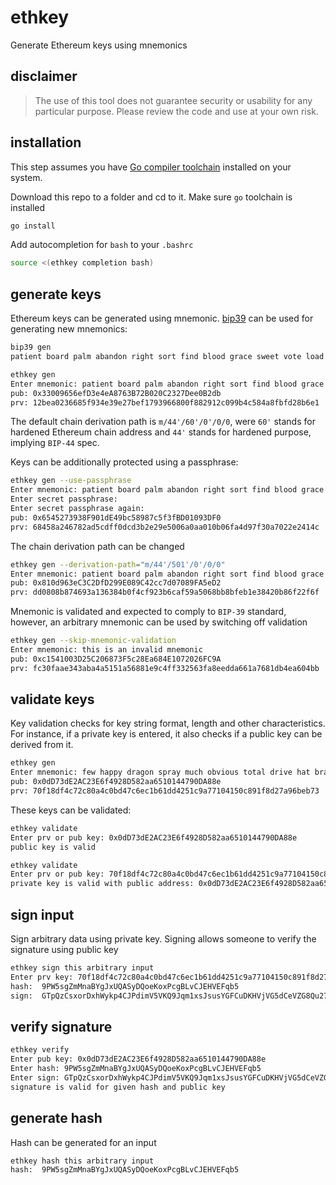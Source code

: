 # ethkey
Generate Ethereum keys using mnemonics

## disclaimer
> The use of this tool does not guarantee security or usability for any
> particular purpose. Please review the code and use at your own risk.

## installation
This step assumes you have [Go compiler toolchain](https://go.dev/dl/)
installed on your system.

Download this repo to a folder and cd to it. Make sure `go` toolchain
is installed
```bash
go install
```
Add autocompletion for `bash` to your `.bashrc`
```bash
source <(ethkey completion bash)
```

## generate keys
Ethereum keys can be generated using mnemonic. [bip39](https://github.com/kubetrail/bip39)
can be used for generating new mnemonics:
```bash
bip39 gen
patient board palm abandon right sort find blood grace sweet vote load action bag trash calm burden glow phrase shoot frog vacant elegant tourist
```
```bash
ethkey gen
Enter mnemonic: patient board palm abandon right sort find blood grace sweet vote load action bag trash calm burden glow phrase shoot frog vacant elegant tourist
pub: 0x33009656efD3e4eA8763B72B020C2327Dee0B2db
prv: 12bea0236685f934e39e27bef1793966800f882912c099b4c584a8fbfd28b6e1
```

The default chain derivation path is `m/44'/60'/0'/0/0`, were `60'` stands for
hardened Ethereum chain address and `44'` stands for hardened purpose, implying
`BIP-44` spec.

Keys can be additionally protected using a passphrase:
```bash
ethkey gen --use-passphrase 
Enter mnemonic: patient board palm abandon right sort find blood grace sweet vote load action bag trash calm burden glow phrase shoot frog vacant elegant tourist
Enter secret passphrase: 
Enter secret passphrase again: 
pub: 0x6545273938F901dE49bc58987c5f3fBD01093DF0
prv: 68458a246782ad5cdff0dcd3b2e29e5006a0aa010b06fa4d97f30a7022e2414c
```

The chain derivation path can be changed
```bash
ethkey gen --derivation-path="m/44'/501'/0'/0/0"
Enter mnemonic: patient board palm abandon right sort find blood grace sweet vote load action bag trash calm burden glow phrase shoot frog vacant elegant tourist
pub: 0x810d963eC3C2DfD299E089C42cc7d07089FA5eD2
prv: dd0808b874693a136384b0f4cf923b6caf59a5068bb8bfeb1e38420b86f22f6f
```

Mnemonic is validated and expected to comply to `BIP-39` standard, however, an 
arbitrary mnemonic can be used by switching off validation

```bash
ethkey gen --skip-mnemonic-validation 
Enter mnemonic: this is an invalid mnemonic
pub: 0xc1541003D25C206873F5c28Ea684E1072026FC9A
prv: fc30faae343aba4a5151a56881e9c4ff332563fa8eedda661a7681db4ea604bb
```

## validate keys
Key validation checks for key string format, length and other characteristics.
For instance, if a private key is entered, it also checks if a public key
can be derived from it.

```bash
ethkey gen
Enter mnemonic: few happy dragon spray much obvious total drive hat brain impose bright test there outside peasant share kitchen prefer inmate moment cactus forward crisp
pub: 0x0dD73dE2AC23E6f4928D582aa6510144790DA88e
prv: 70f18df4c72c80a4c0bd47c6ec1b61dd4251c9a77104150c891f8d27a96beb73
```

These keys can be validated:
```bash
ethkey validate 
Enter prv or pub key: 0x0dD73dE2AC23E6f4928D582aa6510144790DA88e
public key is valid
```

```bash
ethkey validate 
Enter prv or pub key: 70f18df4c72c80a4c0bd47c6ec1b61dd4251c9a77104150c891f8d27a96beb73
private key is valid with public address: 0x0dD73dE2AC23E6f4928D582aa6510144790DA88e
```

## sign input
Sign arbitrary data using private key. Signing allows someone to verify the signature using 
public key
```bash
ethkey sign this arbitrary input
Enter prv key: 70f18df4c72c80a4c0bd47c6ec1b61dd4251c9a77104150c891f8d27a96beb73
hash:  9PW5sgZmMnaBYgJxUQASyDQoeKoxPcgBLvCJEHVEFqb5
sign:  GTpQzCsxorDxhWykp4CJPdimV5VKQ9Jqm1xsJsusYGFCuDKHVjVG5dCeVZG8Qu27AfTYUShewRiT5tERohQUMhbTu
```

## verify signature
```bash
ethkey verify 
Enter pub key: 0x0dD73dE2AC23E6f4928D582aa6510144790DA88e
Enter hash: 9PW5sgZmMnaBYgJxUQASyDQoeKoxPcgBLvCJEHVEFqb5
Enter sign: GTpQzCsxorDxhWykp4CJPdimV5VKQ9Jqm1xsJsusYGFCuDKHVjVG5dCeVZG8Qu27AfTYUShewRiT5tERohQUMhbTu
signature is valid for given hash and public key
```
## generate hash
Hash can be generated for an input
```bash
ethkey hash this arbitrary input
hash:  9PW5sgZmMnaBYgJxUQASyDQoeKoxPcgBLvCJEHVEFqb5
```
